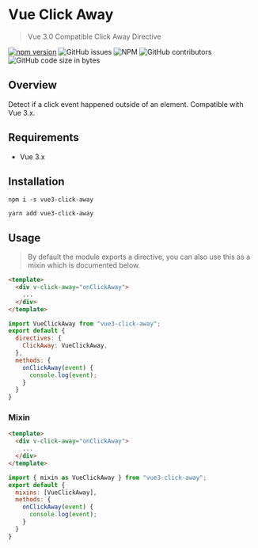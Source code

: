 # Vue Click Away

> Vue 3.0 Compatible Click Away Directive

[![npm version](https://img.shields.io/npm/v/vue3-click-away.svg)](https://www.npmjs.com/package/vue3-click-away)
![GitHub issues](https://img.shields.io/github/issues/vinceg/vue-click-away)
![NPM](https://img.shields.io/npm/l/vue3-click-away)
![GitHub contributors](https://img.shields.io/github/contributors/vinceg/vue-click-away)
![GitHub code size in bytes](https://img.shields.io/github/languages/code-size/vinceg/vue-click-away)

## Overview

Detect if a click event happened outside of an element. Compatible with Vue 3.x.

## Requirements

- Vue 3.x

## Installation

```
npm i -s vue3-click-away
```

<p></p>

```
yarn add vue3-click-away
```

## Usage

> By default the module exports a directive, you can also use this as a mixin which is documented below.

```html
<template>
  <div v-click-away="onClickAway">
    ...
  </div>
</template>
```

<p></p>

```js
import VueClickAway from "vue3-click-away";
export default {
  directives: {
    ClickAway: VueClickAway,
  },
  methods: {
    onClickAway(event) {
      console.log(event);
    }
  }
}
```

### Mixin

```html
<template>
  <div v-click-away="onClickAway">
    ...
  </div>
</template>
```

<p></p>

```js
import { mixin as VueClickAway } from "vue3-click-away";
export default {
  mixins: [VueClickAway],
  methods: {
    onClickAway(event) {
      console.log(event);
    }
  }
}
```